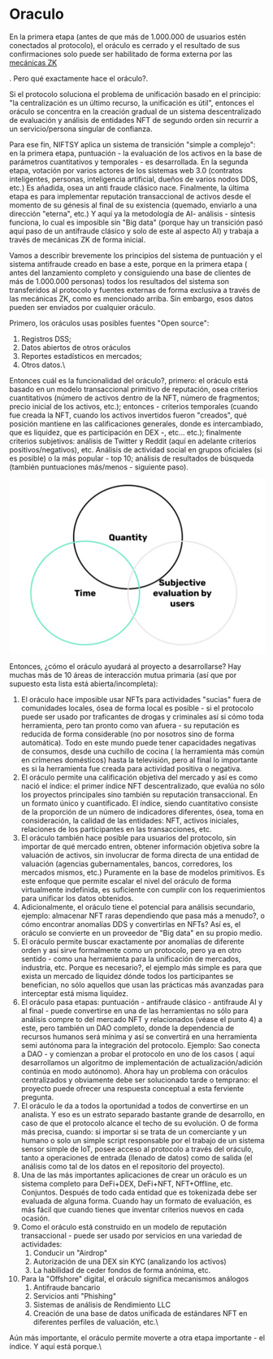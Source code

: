 # Oraculo

En la primera etapa (antes de que más de 1.000.000 de usuarios estén conectados al protocolo), el oráculo es cerrado y el resultado de sus confirmaciones solo puede ser habilitado de forma externa por las [mecánicas ZK](https://es.wikipedia.org/wiki/Prueba_de_conocimiento_cero)

. Pero qué exactamente hace el oráculo?.

Si el protocolo soluciona el problema de unificación basado en el principio: "la centralización es un último recurso, la unificación es útil", entonces el oráculo se concentra en la creación gradual de un sistema descentralizado de evaluación y análisis de entidades NFT de segundo orden sin recurrir a un servicio/persona singular de confianza.

Para ese fin, NIFTSY aplica un sistema de transición "simple a complejo": en la primera etapa, puntuación - la evaluación de los activos en la base de parámetros cuantitativos y temporales - es desarrollada. En la segunda etapa, votación por varios actores de los sistemas web 3.0 (contratos inteligentes, personas, inteligencia artificial, dueños de varios nodos DDS, etc.) Es añadida, osea un anti fraude clásico nace. Finalmente, la última etapa es para implementar reputación transaccional de activos desde el momento de su génesis al final de su existencia (quemado, enviarlo a una dirección "eterna", etc.) Y aquí ya la metodología de AI- análisis - síntesis funciona, lo cual es imposible sin "Big data" (porque hay un transición pasó aquí paso de un antifraude clásico y solo de este al aspecto AI) y trabaja a través de mecánicas ZK de forma inicial.

Vamos a describir brevemente los principios del sistema de puntuación  y el sistema antifraude creado en base a este, porque en la primera etapa ( antes del lanzamiento completo y consiguiendo una base de clientes de más de 1.000.000 personas) todos los resultados del sistema son transferidos al protocolo y fuentes externas de forma exclusiva a través de las mecánicas ZK, como es mencionado arriba. Sin embargo, esos datos pueden ser enviados por cualquier oráculo.

Primero, los oráculos usas posibles fuentes "Open source":

1. Registros DSS;
2. Datos abiertos de otros oráculos
3. Reportes estadísticos en mercados;
4. Otros datos.\


Entonces cuál es la funcionalidad del oráculo?, primero: el oráculo está basado en un modelo transaccional primitivo de reputación, osea criterios cuantitativos (número de activos dentro de la NFT, número de fragmentos; precio inicial de los activos, etc.); entonces - criterios temporales (cuando fue creada la NFT, cuando los activos invertidos fueron "creados", qué posición mantiene en las calificaciones generales, donde es intercambiado, que es liquidez, que es participación en DEX -, etc… etc.); finalmente criterios subjetivos: análisis de Twitter y Reddit  (aquí en adelante criterios positivos/negativos), etc. Análisis de actividad social en grupos oficiales (si es posible) o la más popular - top 10; análisis de resultados de búsqueda (también puntuaciones más/menos - siguiente paso).

![](<../../../.gitbook/assets/Снимок экрана 2021-08-31 в 18.44.04.png>)

Entonces, ¿cómo el oráculo ayudará al proyecto a desarrollarse? Hay muchas más de 10 áreas de interacción mutua primaria (así que por supuesto esta lista está abierta/incompleta):

1. El oráculo hace imposible usar NFTs para actividades "sucias" fuera de comunidades locales, ósea de forma local es posible - si el protocolo puede ser usado por traficantes de drogas y criminales así si cómo toda herramienta, pero tan pronto como van afuera - su reputación es reducida de forma considerable  (no por nosotros sino de forma automática). Todo en este mundo puede tener capacidades negativas de consumos, desde una cuchillo de cocina ( la herramienta más común en crímenes domésticos) hasta la televisión, pero al final lo importante es si la herramienta fue creada para actividad positiva o negativa.
2. El oráculo permite una calificación objetiva del mercado y así es como nació el índice: el primer índice NFT descentralizado, que evalúa no sólo los proyectos principales sino también su reputación transaccional. En un formato único y cuantificado. El índice, siendo cuantitativo consiste de la proporción de un número de indicadores diferentes, ósea, toma en consideración, la calidad de las entidades: NFT, activos iniciales, relaciones de los participantes en las transacciones, etc.
3. El oráculo también hace posible para usuarios del protocolo, sin importar de qué mercado entren, obtener información objetiva sobre la valuación de activos, sin involucrar de forma directa de una entidad de valuación (agencias gubernamentales, bancos, corredores, los mercados mismos, etc.) Puramente en la base de modelos primitivos. Es este enfoque que permite escalar el nivel del oráculo de forma virtualmente indefinida, es suficiente con cumplir con los requerimientos para unificar los datos obtenidos.
4. Adicionalmente, el oráculo tiene el potencial para análisis secundario, ejemplo: almacenar NFT raras dependiendo que pasa más a menudo?, o cómo encontrar anomalías DDS y convertirlas en NFTs? Así es, el oráculo se convierte en un proveedor de "Big data" en su propio medio.
5. El oráculo permite buscar exactamente por anomalías de diferente orden y así sirve formalmente como un protocolo, pero ya en otro sentido - como una herramienta para la unificación de mercados, industria, etc. Porque es necesario?, el ejemplo más simple es para que exista un mercado de liquidez dónde todos los participantes se benefician, no sólo aquellos que usan las prácticas más avanzadas para interceptar está misma liquidez.
6. El oráculo pasa etapas: puntuación - antifraude clásico - antifraude AI y al final - puede convertirse en una de las herramientas no sólo para análisis compre to del mercado NFT y relacionados (véase el punto 4) a este, pero también un DAO completo, donde la dependencia de recursos humanos será mínima y así se convertirá en una herramienta semi autónoma para la integración del protocolo.  Ejemplo: Sao conecta a DAO - y comienzan a probar el protocolo en uno de los casos ( aquí desarrollamos un algoritmo de implementación de actualización/adición continúa en modo autónomo). Ahora hay un problema con oráculos centralizados y obviamente debe ser solucionado tarde o temprano: el proyecto puede ofrecer una respuesta conceptual a esta ferviente pregunta.
7. El oráculo le da a todos la oportunidad a todos  de convertirse en un analista. Y eso es un estrato separado bastante grande de desarrollo, en caso de que el protocolo alcance el techo de su evolución. O de forma más precisa, cuando: si importar si se trata de un comerciante y un humano o solo un simple script responsable por el trabajo de un sistema sensor simple de IoT, posee acceso al protocolo a través del oráculo,  tanto a operaciones de entrada (llenado de datos) como de salida (el análisis como tal de los datos en el repositorio del proyecto).
8. Una de las más importantes aplicaciones de crear un oráculo es un sistema completo para DeFi+DEX, DeFi+NFT, NFT+Offline, etc. Conjuntos. Después de todo cada entidad que es tokenizada debe ser evaluada de alguna forma. Cuando hay un formato de evaluación, es más fácil que cuando tienes que inventar criterios nuevos en cada ocasión.
9. Como el oráculo está construido en un modelo de reputación transaccional - puede ser usado por servicios en una variedad de actividades:
   1. Conducir un "Airdrop"
   2. Autorización de una DEX sin KYC (analizando los activos)
   3. La habilidad de ceder fondos de forma anónima, etc.
10. Para la "Offshore" digital, el oráculo significa mecanismos análogos
    1. Antifraude bancario
    2. Servicios anti "Phishing"
    3. Sistemas de análisis de Rendimiento LLC
    4. Creación de una base de datos unificada de estándares NFT en diferentes perfiles de valuación, etc.\


Aún más  importante, el oráculo permite moverte a otra etapa importante - el índice. Y aquí está porque.\
